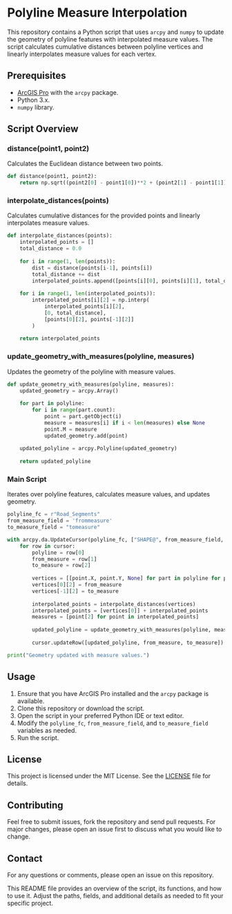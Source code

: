 
# Polyline Measure Interpolation

This repository contains a Python script that uses `arcpy` and `numpy` to update the geometry of polyline features with interpolated measure values. The script calculates cumulative distances between polyline vertices and linearly interpolates measure values for each vertex.

## Prerequisites

- [ArcGIS Pro](https://www.esri.com/en-us/arcgis/products/arcgis-pro/overview) with the `arcpy` package.
- Python 3.x.
- `numpy` library.

## Script Overview

### distance(point1, point2)
Calculates the Euclidean distance between two points.

```python
def distance(point1, point2):
    return np.sqrt((point2[0] - point1[0])**2 + (point2[1] - point1[1])**2)
```

### interpolate_distances(points)
Calculates cumulative distances for the provided points and linearly interpolates measure values.

```python
def interpolate_distances(points):
    interpolated_points = []
    total_distance = 0.0
    
    for i in range(1, len(points)):
        dist = distance(points[i-1], points[i])
        total_distance += dist
        interpolated_points.append([points[i][0], points[i][1], total_distance])
    
    for i in range(1, len(interpolated_points)):
        interpolated_points[i][2] = np.interp(
            interpolated_points[i][2],
            [0, total_distance],
            [points[0][2], points[-1][2]]
        )
    
    return interpolated_points
```

### update_geometry_with_measures(polyline, measures)
Updates the geometry of the polyline with measure values.

```python
def update_geometry_with_measures(polyline, measures):
    updated_geometry = arcpy.Array()
    
    for part in polyline:
        for i in range(part.count):
            point = part.getObject(i)
            measure = measures[i] if i < len(measures) else None
            point.M = measure
            updated_geometry.add(point)
    
    updated_polyline = arcpy.Polyline(updated_geometry)
    
    return updated_polyline
```

### Main Script
Iterates over polyline features, calculates measure values, and updates geometry.

```python
polyline_fc = r"Road_Segments"
from_measure_field = 'frommeasure'
to_measure_field = "tomeasure"

with arcpy.da.UpdateCursor(polyline_fc, ["SHAPE@", from_measure_field, to_measure_field]) as cursor:
    for row in cursor:
        polyline = row[0]
        from_measure = row[1]
        to_measure = row[2]
        
        vertices = [[point.X, point.Y, None] for part in polyline for point in part]
        vertices[0][2] = from_measure
        vertices[-1][2] = to_measure
        
        interpolated_points = interpolate_distances(vertices)
        interpolated_points = [vertices[0]] + interpolated_points
        measures = [point[2] for point in interpolated_points]
        
        updated_polyline = update_geometry_with_measures(polyline, measures)
        
        cursor.updateRow([updated_polyline, from_measure, to_measure])

print("Geometry updated with measure values.")
```

## Usage

1. Ensure that you have ArcGIS Pro installed and the `arcpy` package is available.
2. Clone this repository or download the script.
3. Open the script in your preferred Python IDE or text editor.
4. Modify the `polyline_fc`, `from_measure_field`, and `to_measure_field` variables as needed.
5. Run the script.

## License

This project is licensed under the MIT License. See the [LICENSE](LICENSE) file for details.

## Contributing

Feel free to submit issues, fork the repository and send pull requests. For major changes, please open an issue first to discuss what you would like to change.

## Contact

For any questions or comments, please open an issue on this repository.

This README file provides an overview of the script, its functions, and how to use it. Adjust the paths, fields, and additional details as needed to fit your specific project.
